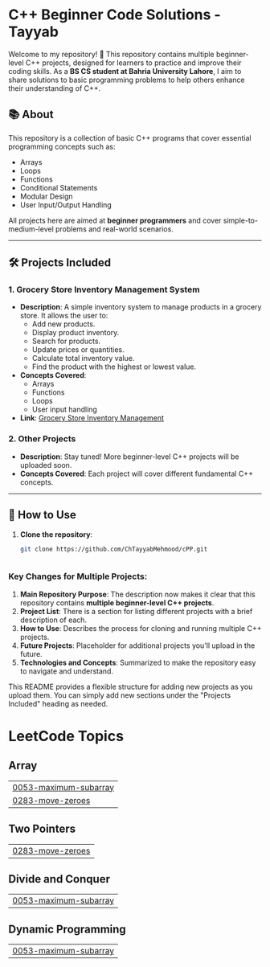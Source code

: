 # C++ Beginner Code Solutions - Tayyab

Welcome to my repository! 👋 This repository contains multiple beginner-level C++ projects, designed for learners to practice and improve their coding skills. As a **BS CS student at Bahria University Lahore**, I aim to share solutions to basic programming problems to help others enhance their understanding of C++.

## 📚 About

This repository is a collection of basic C++ programs that cover essential programming concepts such as:

- Arrays
- Loops
- Functions
- Conditional Statements
- Modular Design
- User Input/Output Handling

All projects here are aimed at **beginner programmers** and cover simple-to-medium-level problems and real-world scenarios.

---

## 🛠️ Projects Included

### 1. **Grocery Store Inventory Management System**
   - **Description**: A simple inventory system to manage products in a grocery store. It allows the user to:
     - Add new products.
     - Display product inventory.
     - Search for products.
     - Update prices or quantities.
     - Calculate total inventory value.
     - Find the product with the highest or lowest value.
   - **Concepts Covered**:
     - Arrays
     - Functions
     - Loops
     - User input handling
   - **Link**: [Grocery Store Inventory Management](./Full-store-Code.cpp)

### 2. **Other Projects**
   - **Description**: Stay tuned! More beginner-level C++ projects will be uploaded soon.
   - **Concepts Covered**: Each project will cover different fundamental C++ concepts.

---

## 🚀 How to Use

1. **Clone the repository**:
   ```bash
   git clone https://github.com/ChTayyabMehmood/cPP.git
   


### Key Changes for Multiple Projects:

1. **Main Repository Purpose**: The description now makes it clear that this repository contains **multiple beginner-level C++ projects**.
2. **Project List**: There is a section for listing different projects with a brief description of each.
3. **How to Use**: Describes the process for cloning and running multiple C++ projects.
4. **Future Projects**: Placeholder for additional projects you'll upload in the future.
5. **Technologies and Concepts**: Summarized to make the repository easy to navigate and understand.

This README provides a flexible structure for adding new projects as you upload them. You can simply add new sections under the "Projects Included" heading as needed.


<!---LeetCode Topics Start-->
# LeetCode Topics
## Array
|  |
| ------- |
| [0053-maximum-subarray](https://github.com/ChTayyabMehmood/cPP/tree/master/0053-maximum-subarray) |
| [0283-move-zeroes](https://github.com/ChTayyabMehmood/cPP/tree/master/0283-move-zeroes) |
## Two Pointers
|  |
| ------- |
| [0283-move-zeroes](https://github.com/ChTayyabMehmood/cPP/tree/master/0283-move-zeroes) |
## Divide and Conquer
|  |
| ------- |
| [0053-maximum-subarray](https://github.com/ChTayyabMehmood/cPP/tree/master/0053-maximum-subarray) |
## Dynamic Programming
|  |
| ------- |
| [0053-maximum-subarray](https://github.com/ChTayyabMehmood/cPP/tree/master/0053-maximum-subarray) |
<!---LeetCode Topics End-->